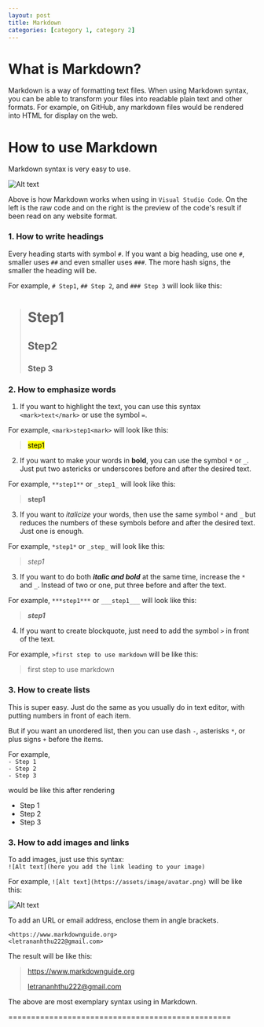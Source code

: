 ```yaml
---
layout: post
title: Markdown 
categories: [category 1, category 2]
---
```


# What is Markdown?

Markdown is a way of formatting text files. When using Markdown syntax, you can be able to transform your files into readable plain text and other formats. For example, on GitHub, any markdown files would be rendered into HTML for display on the web.

# How to use Markdown

Markdown syntax is very easy to use.

![Alt text](https://assets/image/posts/Markdown_Intro.png)

Above is how Markdown works when using in `Visual Studio Code`. On the left is the raw code and on the right is the preview of the code's result if been read on any website format. 

### 1. How to write headings

Every heading starts with symbol `#`. If you want a big heading, use one `#`, smaller uses `##` and even smaller uses `###`. The more hash signs, the smaller the heading will be.

For example, `# Step1`, `## Step 2`, and `### Step 3` will look like this:

> # Step1
> ## Step2
> ### Step 3

### 2. How to emphasize words

1. If you want to highlight the text, you can use this syntax `<mark>text</mark>` or use the symbol `=`.

For example, `<mark>step1<mark>` will look like this:

> <mark>step1</mark>


2. If you want to make your words in **bold**, you can use the symbol `*` or `_`. Just put two astericks or underscores before and after the desired text.

For example, `**step1**` or `_step1_` will look like this:

>**step1**

3. If you want to *italicize* your words, then use the same symbol `*` and `_` but reduces the numbers of these symbols before and after the desired text. Just one is enough.

For example, `*step1*` or `_step_` will look like this:

>*step1*

3. If you want to do both ***italic and bold*** at the same time, increase the `*` and `_`. Instead of two or one, put three before and after the text.

For example, `***step1***` or `___step1___` will look like this:

>***step1***

4. If you want to create blockquote, just need to add the symbol `>` in front of the text.

For example, `>first step to use markdown` will be like this:

> first step to use markdown

### 3. How to create lists

This is super easy. Just do the same as you usually do in text editor, with putting numbers in front of each item.

But if you want an unordered list, then you can use dash `-`, asterisks `*`, or plus signs `+` before the items.

For example,  
`- Step 1`  
`- Step 2`  
`- Step 3`

would be like this after rendering

- Step 1
- Step 2
- Step 3

### 3. How to add images and links

To add images, just use this syntax:  
`![Alt text](here you add the link leading to your image)`

For example, `![Alt text](https://assets/image/avatar.png)` will be like this:

![Alt text](https://assets/image/avatar.png)

To add an URL or email address, enclose them in angle brackets.

`<https://www.markdownguide.org>`  
`<letrananhthu222@gmail.com>`

The result will be like this:

><https://www.markdownguide.org>  
>
><letrananhthu222@gmail.com>


The above are most exemplary syntax using in Markdown.

=================================================
